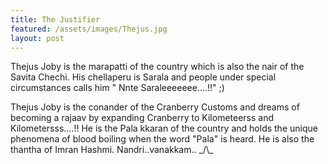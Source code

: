 ```yaml
---
title: The Justifier
featured: /assets/images/Thejus.jpg
layout: post
---
```


<p> Thejus Joby is the marapatti of the country which is also the nair of the Savita Chechi. His chellaperu is Sarala and people under special circumstances calls him " Nnte Saraleeeeeee....!!" ;) </p>
<p> Thejus Joby is the conander of the Cranberry Customs and dreams of becoming a rajaav by expanding Cranberry to Kilometeerss and Kilometersss....!! He is the Pala kkaran of the country and holds the unique phenomena of blood boiling when the word "Pala" is heard. He is also the thantha of Imran Hashmi. Nandri..vanakkam.. _/\_ </p>

